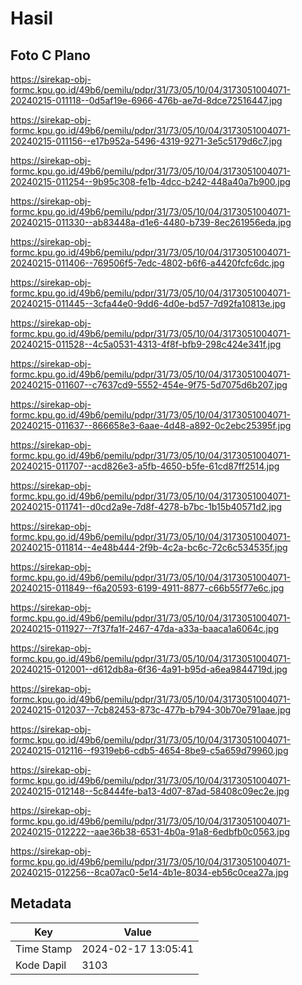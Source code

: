 # Hasil

## Foto C Plano

https://sirekap-obj-formc.kpu.go.id/49b6/pemilu/pdpr/31/73/05/10/04/3173051004071-20240215-011118--0d5af19e-6966-476b-ae7d-8dce72516447.jpg

https://sirekap-obj-formc.kpu.go.id/49b6/pemilu/pdpr/31/73/05/10/04/3173051004071-20240215-011156--e17b952a-5496-4319-9271-3e5c5179d6c7.jpg

https://sirekap-obj-formc.kpu.go.id/49b6/pemilu/pdpr/31/73/05/10/04/3173051004071-20240215-011254--9b95c308-fe1b-4dcc-b242-448a40a7b900.jpg

https://sirekap-obj-formc.kpu.go.id/49b6/pemilu/pdpr/31/73/05/10/04/3173051004071-20240215-011330--ab83448a-d1e6-4480-b739-8ec261956eda.jpg

https://sirekap-obj-formc.kpu.go.id/49b6/pemilu/pdpr/31/73/05/10/04/3173051004071-20240215-011406--769506f5-7edc-4802-b6f6-a4420fcfc6dc.jpg

https://sirekap-obj-formc.kpu.go.id/49b6/pemilu/pdpr/31/73/05/10/04/3173051004071-20240215-011445--3cfa44e0-9dd6-4d0e-bd57-7d92fa10813e.jpg

https://sirekap-obj-formc.kpu.go.id/49b6/pemilu/pdpr/31/73/05/10/04/3173051004071-20240215-011528--4c5a0531-4313-4f8f-bfb9-298c424e341f.jpg

https://sirekap-obj-formc.kpu.go.id/49b6/pemilu/pdpr/31/73/05/10/04/3173051004071-20240215-011607--c7637cd9-5552-454e-9f75-5d7075d6b207.jpg

https://sirekap-obj-formc.kpu.go.id/49b6/pemilu/pdpr/31/73/05/10/04/3173051004071-20240215-011637--866658e3-6aae-4d48-a892-0c2ebc25395f.jpg

https://sirekap-obj-formc.kpu.go.id/49b6/pemilu/pdpr/31/73/05/10/04/3173051004071-20240215-011707--acd826e3-a5fb-4650-b5fe-61cd87ff2514.jpg

https://sirekap-obj-formc.kpu.go.id/49b6/pemilu/pdpr/31/73/05/10/04/3173051004071-20240215-011741--d0cd2a9e-7d8f-4278-b7bc-1b15b40571d2.jpg

https://sirekap-obj-formc.kpu.go.id/49b6/pemilu/pdpr/31/73/05/10/04/3173051004071-20240215-011814--4e48b444-2f9b-4c2a-bc6c-72c6c534535f.jpg

https://sirekap-obj-formc.kpu.go.id/49b6/pemilu/pdpr/31/73/05/10/04/3173051004071-20240215-011849--f6a20593-6199-4911-8877-c66b55f77e6c.jpg

https://sirekap-obj-formc.kpu.go.id/49b6/pemilu/pdpr/31/73/05/10/04/3173051004071-20240215-011927--7f37fa1f-2467-47da-a33a-baaca1a6064c.jpg

https://sirekap-obj-formc.kpu.go.id/49b6/pemilu/pdpr/31/73/05/10/04/3173051004071-20240215-012001--d612db8a-6f36-4a91-b95d-a6ea9844719d.jpg

https://sirekap-obj-formc.kpu.go.id/49b6/pemilu/pdpr/31/73/05/10/04/3173051004071-20240215-012037--7cb82453-873c-477b-b794-30b70e791aae.jpg

https://sirekap-obj-formc.kpu.go.id/49b6/pemilu/pdpr/31/73/05/10/04/3173051004071-20240215-012116--f9319eb6-cdb5-4654-8be9-c5a659d79960.jpg

https://sirekap-obj-formc.kpu.go.id/49b6/pemilu/pdpr/31/73/05/10/04/3173051004071-20240215-012148--5c8444fe-ba13-4d07-87ad-58408c09ec2e.jpg

https://sirekap-obj-formc.kpu.go.id/49b6/pemilu/pdpr/31/73/05/10/04/3173051004071-20240215-012222--aae36b38-6531-4b0a-91a8-6edbfb0c0563.jpg

https://sirekap-obj-formc.kpu.go.id/49b6/pemilu/pdpr/31/73/05/10/04/3173051004071-20240215-012256--8ca07ac0-5e14-4b1e-8034-eb56c0cea27a.jpg


## Metadata

| Key        | Value               |
| ---------- | ------------------- |
| Time Stamp | 2024-02-17 13:05:41 |
| Kode Dapil | 3103                |



